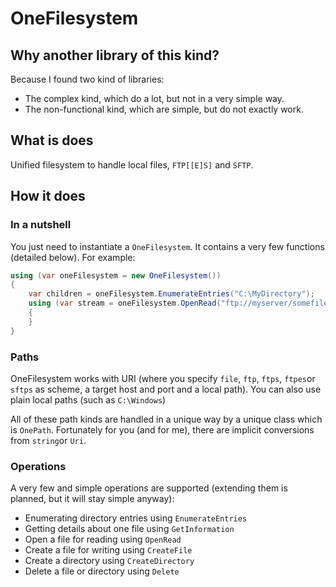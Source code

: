 # OneFilesystem

## Why another library of this kind?

Because I found two kind of libraries:
 * The complex kind, which do a lot, but not in a very simple way.
 * The non-functional kind, which are simple, but do not exactly work.

## What is does

Unified filesystem to handle local files, `FTP[[E]S]` and `SFTP`.

## How it does

### In a nutshell

You just need to instantiate a `OneFilesystem`. It contains a very few functions (detailed below).
For example:
```csharp
using (var oneFilesystem = new OneFilesystem())
{
    var children = oneFilesystem.EnumerateEntries("C:\MyDirectory");
    using (var stream = oneFilesystem.OpenRead("ftp://myserver/somefile.txt"))
    {
    }
}
```

### Paths

OneFilesystem works with URI (where you specify `file`, `ftp`, `ftps`, `ftpes`or `sftps` as scheme, a target host and port and a local path). You can also use plain local paths (such as `C:\Windows`)

All of these path kinds are handled in a unique way by a unique class which is `OnePath`.
Fortunately for you (and for me), there are implicit conversions from `string`or `Uri`.

### Operations

A very few and simple operations are supported (extending them is planned, but it will stay simple anyway):
 * Enumerating directory entries using `EnumerateEntries`
 * Getting details about one file using `GetInformation`
 * Open a file for reading using `OpenRead`
 * Create a file for writing using `CreateFile`
 * Create a directory using `CreateDirectory`
 * Delete a file or directory using `Delete`
